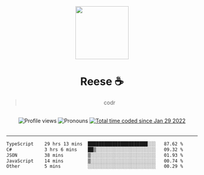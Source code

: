 <div align='center'>
  <img src='https://avatars.githubusercontent.com/u/73779441?v=4' width='140' height='140' />
  <h1>Reese ☕️</h1>
  <blockquote>codr</blockquote>
  
  <br />
  
  <img alt="Profile views" src="https://komarev.com/ghpvc/?username=ruffpuff1" />
  <img alt='Pronouns' src='https://img.shields.io/endpoint?url=https://pronoundb.org/shields/61181f81be124c42b207bffd' />
  <a href="https://wakatime.com/@72bf611d-9557-4a85-aa1d-46f6a3346744"><img src="https://wakatime.com/badge/user/72bf611d-9557-4a85-aa1d-46f6a3346744.svg" alt="Total time coded since Jan 29 2022" /></a>
</div><br />

<hr />

<!--START_SECTION:waka-->

```txt
TypeScript    29 hrs 13 mins  ██████████████████████░░░   87.62 %
C#            3 hrs 6 mins    ██▒░░░░░░░░░░░░░░░░░░░░░░   09.32 %
JSON          38 mins         ▒░░░░░░░░░░░░░░░░░░░░░░░░   01.93 %
JavaScript    14 mins         ▒░░░░░░░░░░░░░░░░░░░░░░░░   00.74 %
Other         5 mins          ░░░░░░░░░░░░░░░░░░░░░░░░░   00.29 %
```

<!--END_SECTION:waka-->
